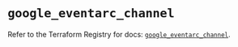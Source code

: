 # `google_eventarc_channel`

Refer to the Terraform Registry for docs: [`google_eventarc_channel`](https://registry.terraform.io/providers/hashicorp/google-beta/6.34.0/docs/resources/google_eventarc_channel).
